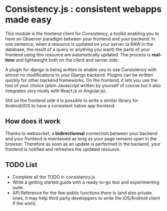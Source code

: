 Consistency.js : consistent webapps made easy
=============================================

This module is the frontend client for Consistency, a toolkit enabling you to have an Observer paradigm between your frontend and your backend. In one sentence, when a resource is updated on your server (a RAW in the database, the result of a query or anything you want) the parts of your frontend using this resource are automatically updated. The process is **real-time** and lightweight both on the client and server side.

A plugin for django is being written to enable you to use Consistency with almost no modifications to your Django backend. Plugins can be written quickly for other backend frameworks. On the frontend, it lets you use the tool of your choice (plain Javascript written by yourself of course but it also integrates very nicely with React.js or Angular.js).

Still on the frontend side it is possible to write a similar library for Android/iOS to have a consistent native app frontend.

How does it work
----------------

Thanks to websocket, a **bidirectionnal** connection between your backend and your frontend is maintained as long as your page remains open in the browser. Therefore as soon as an update is performed in the backend, your frontend is notified and refreshes the updated resource. 


TODO List
---------

* Complete all the TODO in consistency.js
* Write a getting started guide with a ready-to-go test and experimenting suite.
* API Reference for the few public functions there is (and also private ones, it may help third party developpers to write the iOS/Android client if the wish).
